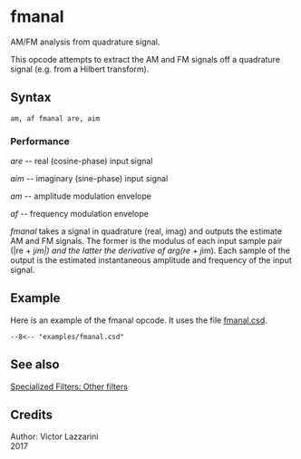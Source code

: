 <!--
id:fmanal
category:Signal Modifiers:Specialized Filters
-->
# fmanal
AM/FM analysis from quadrature signal.

This opcode attempts to extract the AM and FM signals off a quadrature signal (e.g. from a Hilbert transform).

## Syntax
``` csound-orc
am, af fmanal are, aim
```

### Performance

_are_ -- real (cosine-phase) input signal

_aim_ -- imaginary (sine-phase) input signal

_am_ -- amplitude modulation envelope

_af_ -- frequency modulation envelope

_fmanal_ takes a signal in quadrature (real,
imag) and outputs the estimate AM and FM signals. The former is the modulus of each input sample pair (|re + j*im|) and the latter the derivative of arg(re + j*im). Each sample of the output is the estimated instantaneous amplitude and frequency of the input signal.

## Example

Here is an example of the fmanal opcode. It uses the file [fmanal.csd](../../examples/fmanal.csd).

``` csound-csd title="Example of the fmanal opcode." linenums="1"
--8<-- "examples/fmanal.csd"
```

## See also

[Specialized Filters: Other filters](../../sigmod/speciali)

## Credits

Author: Victor Lazzarini<br>
2017<br>
